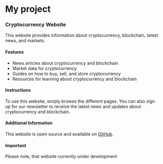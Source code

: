 # My project

### Cryptocurrency Website

This website provides information about cryptocurrency, blockchain, 
latest news, and markets.

#### Features

* News articles about cryptocurrency and blockchain
* Market data for cryptocurrency
* Guides on how to buy, sell, and store cryptocurrency
* Resources for learning about cryptocurrency and blockchain

#### Instructions

To use this website, simply browse the different pages. You can also sign 
up for our newsletter to receive the latest news and updates about 
cryptocurrency and blockchain.

#### Additional Information

This website is open source and available on [GitHub](https://github.com/MisterVaidas).

#### Important

Please note, that website currently under development